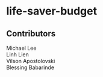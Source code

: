 # life-saver-budget

## Contributors
Michael Lee\
Linh Lien\
Vilson Apostolovski\
Blessing Babarinde